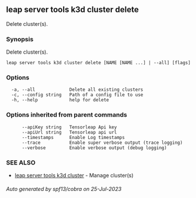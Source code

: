 ## leap server tools k3d cluster delete

Delete cluster(s).

### Synopsis

Delete cluster(s).

```
leap server tools k3d cluster delete [NAME [NAME ...] | --all] [flags]
```

### Options

```
  -a, --all             Delete all existing clusters
  -c, --config string   Path of a config file to use
  -h, --help            help for delete
```

### Options inherited from parent commands

```
      --apiKey string   Tensorleap Api key
      --apiUrl string   Tensorleap api url
      --timestamps      Enable Log timestamps
      --trace           Enable super verbose output (trace logging)
      --verbose         Enable verbose output (debug logging)
```

### SEE ALSO

* [leap server tools k3d cluster](leap_server_tools_k3d_cluster.md)	 - Manage cluster(s)

###### Auto generated by spf13/cobra on 25-Jul-2023
